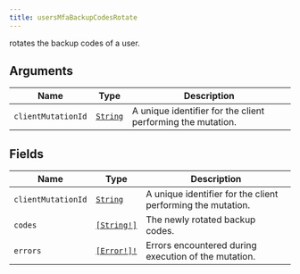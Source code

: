 ```yaml
---
title: usersMfaBackupCodesRotate
---
```


rotates the backup codes of a user.

## Arguments

| Name | Type | Description |
|------|------|-------------|
| `clientMutationId` | [`String`](../scalar/string.md) | A unique identifier for the client performing the mutation. |

## Fields

| Name | Type | Description |
|------|------|-------------|
| `clientMutationId` | [`String`](../scalar/string.md) | A unique identifier for the client performing the mutation. |
| `codes` | [`[String!]`](../scalar/string.md) | The newly rotated backup codes. |
| `errors` | [`[Error!]!`](../union/error.md) | Errors encountered during execution of the mutation. |
